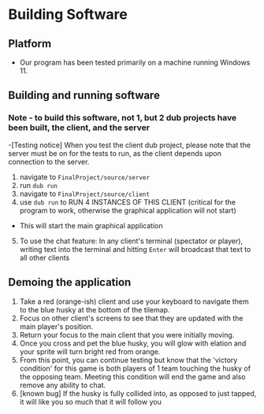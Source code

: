 # Building Software

## Platform

- Our program has been tested primarily on a machine running Windows 11.

## Building and running software

### Note - to build this software, not 1, but 2 dub projects have been built, the client, and the server

-[Testing notice] When you test the client dub project, please note that the server must be on for the tests to run, as the client depends upon connection to the server.

1. navigate to <code>FinalProject/source/server</code>
2. run <code>dub run</code>
3. navigate to <code>FinalProject/source/client</code>
4. use <code>dub run</code> to RUN 4 INSTANCES OF THIS CLIENT (critical for the program to work, otherwise the graphical application will not start)
 - This will start the main graphical application
5. To use the chat feature: In any client's terminal (spectator or player), writing text into the terminal and hitting <code>Enter</code> will broadcast that text to all other clients

## Demoing the application

1. Take a red (orange-ish) client and use your keyboard to navigate them to the blue husky at the bottom of the tilemap.
2. Focus on other client's screens to see that they are updated with the main player's position.
3. Return your focus to the main client that you were initially moving.
4. Once you cross and pet the blue husky, you will glow with elation and your sprite will turn bright red from orange.
5. From this point, you can continue testing but know that the 'victory condition' for this game is both players of 1 team touching the husky of the opposing team. Meeting this condition will end the game and also remove any ability to chat.
6. [known bug] If the husky is fully collided into, as opposed to just tapped, it will like you so much that it will follow you
